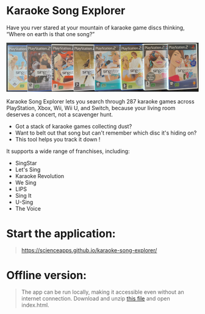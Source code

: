 # Karaoke Song Explorer
Have you rver stared at your mountain of karaoke game discs thinking, “Where on earth is that one song?” 

![Game discs](https://github.com/scienceapps/karaoke-song-explorer/blob/main/games.jpg?raw=true)

Karaoke Song Explorer lets you search through 287 karaoke games across PlayStation, Xbox, Wii, Wii U, and Switch, because your living room deserves a concert, not a scavenger hunt.

- Got a stack of karaoke games collecting dust?
- Want to belt out that song but can't remember which disc it's hiding on?
- This tool helps you track it down !

It supports a wide range of franchises, including:

- SingStar
- Let's Sing
- Karaoke Revolution
- We Sing
- LIPS
- Sing It
- U-Sing
- The Voice

# Start the application:
> https://scienceapps.github.io/karaoke-song-explorer/

# Offline version:
> The app can be run locally, making it accessible even without an internet connection. Download and unzip [this file](https://github.com/scienceapps/karaoke-song-explorer/blob/main/karaoke-song-explorer-offline.zip) and open index.html.

